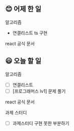 ## 😊 어제 한 일

알고리즘

- 연결리스트 ts 구현

react 공식 문서

## 😃 오늘 할 일

알고리즘

- [ ] 연결리스트
- [ ] [프로그래머스 lv1] 문제 풀기

react 공식 문서

과제 스터디

- [ ] 과제스터디 구현 못한 부분하기
